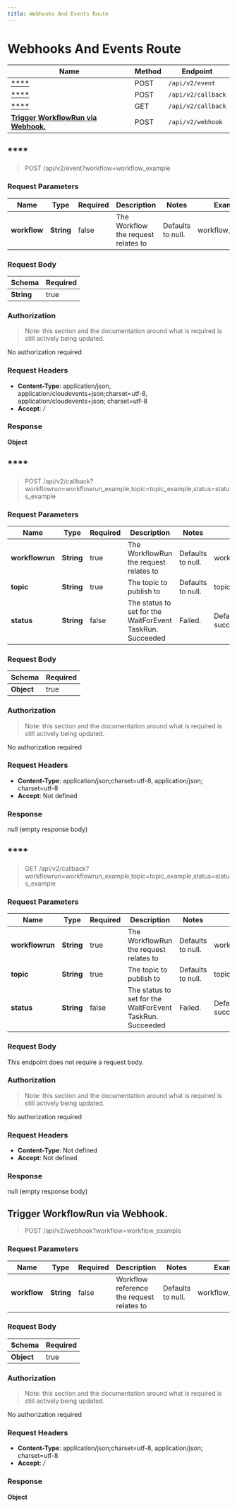 ```yaml
---
title: Webhooks And Events Route
---
```


# Webhooks And Events Route




| Name | Method | Endpoint |
|------------- | ------------- | -------------|
| [****](#acceptEvent1) | POST | `/api/v2/event` |
| [****](#acceptWaitForEvent) | POST | `/api/v2/callback` |
| [****](#acceptWaitForEvent1) | GET | `/api/v2/callback` |
| [**Trigger WorkflowRun via Webhook.**](#acceptWebhookEvent) | POST | `/api/v2/webhook` |



## **** <a name="acceptEvent1"></a>

> POST /api/v2/event?workflow=workflow_example


### Request Parameters


| Name | Type | Required | Description | Notes | Example |
| ---- | ---- | -------- | ----------- | --- |---|
| **workflow** | **String** | false | The Workflow the request relates to | Defaults to null. | workflow_example


### Request Body
| Schema | Required | 
| ------ | --- | 
| **String** | true |


### Authorization

> Note: this section and the documentation around what is required is still actively being updated.

No authorization required

### Request Headers

- **Content-Type**: application/json, application/cloudevents+json;charset=utf-8, application/cloudevents+json; charset=utf-8
- **Accept**: */*

### Response

**Object**


## **** <a name="acceptWaitForEvent"></a>

> POST /api/v2/callback?workflowrun=workflowrun_example,topic=topic_example,status=status_example


### Request Parameters


| Name | Type | Required | Description | Notes | Example |
| ---- | ---- | -------- | ----------- | --- |---|
| **workflowrun** | **String** | true | The WorkflowRun the request relates to | Defaults to null. | workflowrun_example
| **topic** | **String** | true | The topic to publish to | Defaults to null. | topic_example
| **status** | **String** | false | The status to set for the WaitForEvent TaskRun. Succeeded | Failed. | Defaults to succeeded. | status_example


### Request Body
| Schema | Required | 
| ------ | --- | 
| **Object** | true |


### Authorization

> Note: this section and the documentation around what is required is still actively being updated.

No authorization required

### Request Headers

- **Content-Type**: application/json;charset=utf-8, application/json; charset=utf-8
- **Accept**: Not defined

### Response

null (empty response body)


## **** <a name="acceptWaitForEvent1"></a>

> GET /api/v2/callback?workflowrun=workflowrun_example,topic=topic_example,status=status_example


### Request Parameters


| Name | Type | Required | Description | Notes | Example |
| ---- | ---- | -------- | ----------- | --- |---|
| **workflowrun** | **String** | true | The WorkflowRun the request relates to | Defaults to null. | workflowrun_example
| **topic** | **String** | true | The topic to publish to | Defaults to null. | topic_example
| **status** | **String** | false | The status to set for the WaitForEvent TaskRun. Succeeded | Failed. | Defaults to succeeded. | status_example


### Request Body
This endpoint does not require a request body.

### Authorization

> Note: this section and the documentation around what is required is still actively being updated.

No authorization required

### Request Headers

- **Content-Type**: Not defined
- **Accept**: Not defined

### Response

null (empty response body)


## **Trigger WorkflowRun via Webhook.** <a name="acceptWebhookEvent"></a>

> POST /api/v2/webhook?workflow=workflow_example


### Request Parameters


| Name | Type | Required | Description | Notes | Example |
| ---- | ---- | -------- | ----------- | --- |---|
| **workflow** | **String** | false | Workflow reference the request relates to | Defaults to null. | workflow_example


### Request Body
| Schema | Required | 
| ------ | --- | 
| **Object** | true |


### Authorization

> Note: this section and the documentation around what is required is still actively being updated.

No authorization required

### Request Headers

- **Content-Type**: application/json;charset=utf-8, application/json; charset=utf-8
- **Accept**: */*

### Response

**Object**

